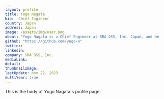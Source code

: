 ```yaml
---
layout: profile
title: Yugo Nagata
bio:  Chief Engineer
country: Japan
address: Japan
image: /assets/img/user.png
about: "Yugo Nagata is a Chief Engineer at SRA OSS, Inc. Japan, and he is in charge of R&D related to PostgreSQL.After joining SRA OSS, Inc. Japan in 2011, he participated in development of Pgpool-II, a cluster tool for PostgreSQL, his first contribution to PostgreSQL development was in 2012. Besides development, he also experienced technical support, consulting, and education of PostgreSQL and other open source software. Bachelor of Science in Engineering and a Master of Information Science from Hokkaido University, Japan."
github: "https://github.com/yugo-n"
twitter: 
linkedin:
company: SRA OSS, Inc.
mediaLink:
detail: 
thumbnailImage:
lastUpdate: Nov 22, 2023 
multiYear: true
---
```


This is the body of Yugo Nagata's profile page.
